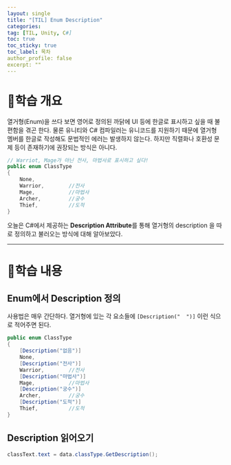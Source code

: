 ```yaml
---
layout: single
title: "[TIL] Enum Description"
categories:
tag: [TIL, Unity, C#]
toc: true
toc_sticky: true
toc_label: 목차
author_profile: false
excerpt: ""
---
```


# 📕학습 개요

열거형(Enum)을 쓰다 보면 영어로 정의된 까닭에 UI 등에 한글로 표시하고 싶을 때 불편함을 겪곤 한다. 물론 유니티와 C# 컴파일러는 유니코드를 지원하기 때문에 열거형 멤버를 한글로 작성해도 문법적인 에러는 발생하지 않는다. 하지만 직렬화나 호환성 문제 등이 존재하기에 권장되는 방식은 아니다.

```c#
// Warriot, Mage가 아닌 전사, 마법사로 표시하고 싶다!
public enum ClassType
{
    None,
    Warrior,        //전사
    Mage,           //마법사
    Archer,         //궁수
    Thief,          //도적
}
```

오늘은 C#에서 제공하는 **Description Attribute**를 통해 열거형의 description 을 따로 정의하고 불러오는 방식에 대해 알아보았다.

---

# 📖학습 내용

## Enum에서 Description 정의

사용법은 매우 간단하다. 열거형에 있는 각 요소들에 `[Description("  ")]` 이런 식으로 적어주면 된다.

```c#
public enum ClassType
{
    [Description("없음")]
    None,
    [Description("전사")]
    Warrior,        //전사
    [Description("마법사")]
    Mage,           //마법사
    [Description("궁수")]
    Archer,         //궁수
    [Description("도적")]
    Thief,          //도적
}
```

## Description 읽어오기

```c#
classText.text = data.classType.GetDescription();
```
